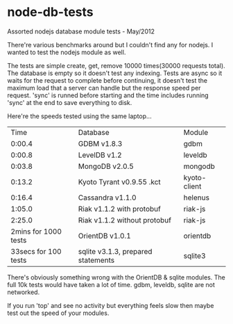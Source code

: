 node-db-tests
=============

Assorted nodejs database module tests - May/2012


There're various benchmarks around but I couldn't find any for nodejs.  I wanted to test the nodejs module as well.

The tests are simple create, get, remove 10000 times(30000 requests total). The database is empty so it doesn't test any indexing.  Tests are async so it waits for the request to complete before continuing, it doesn't test the maximum load that a server can handle but the response speed per request.  'sync' is runned before starting and the time includes running 'sync' at the end to save everything to disk.

Here're the speeds tested using the same laptop...

<table>
<tr><td>Time</td><td>Database</td><td>Module</td></tr>
<tr><td>0:00.4</td><td>GDBM v1.8.3</td><td>gdbm</td></tr>
<tr><td>0:00.8</td><td>LevelDB v1.2</td><td>leveldb</td></tr>
<tr><td>0:03.8</td><td>MongoDB v2.0.5</td><td>mongodb</td></tr>
<tr><td>0:13.2</td><td>Kyoto Tyrant v0.9.55 .kct</td><td>kyoto-client</td></tr>
<tr><td>0:16.4</td><td>Cassandra v1.1.0</td><td>helenus</td></tr>
<tr><td>1:05.0</td><td>Riak v1.1.2 with protobuf</td><td>riak-js</td></tr>
<tr><td>2:25.0</td><td>Riak v1.1.2 without protobuf</td><td>riak-js</td></tr>
<tr><td>2mins for 1000 tests</td><td>OrientDB v1.0.1</td><td>orientdb</td></tr>
<tr><td>33secs for 100 tests</td><td>sqlite v3.1.3, prepared statements</td><td>sqlite3</td></tr>
</table>

There's obviously something wrong with the OrientDB & sqlite modules.  The full 10k tests would have taken a lot of time.
gdbm, leveldb, sqlite are not networked.

If you run 'top' and see no activity but everything feels slow then maybe test out the speed of your modules.

